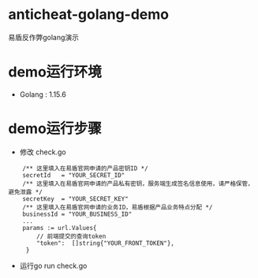 # anticheat-golang-demo

易盾反作弊golang演示

# demo运行环境

* Golang : 1.15.6

# demo运行步骤

* 修改 check.go

```
    /** 这里填入在易盾官网申请的产品密钥ID */
    secretId   = "YOUR_SECRET_ID"
    /** 这里填入在易盾官网申请的产品私有密钥，服务端生成签名信息使用，请严格保管，避免泄露 */
	secretKey  = "YOUR_SECRET_KEY"
    /** 这里填入在易盾官网申请的业务ID，易盾根据产品业务特点分配 */
	businessId = "YOUR_BUSINESS_ID"
	...
    params := url.Values{
        // 前端提交的查询token
		"token":  []string{"YOUR_FRONT_TOKEN"},
     }
```

* 运行go run check.go
